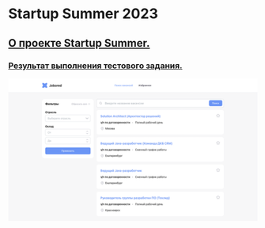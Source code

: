 # Startup Summer 2023

## [О проекте Startup Summer.](https://startup-summer.paralect.com/)

### [Результат выполнения тестового задания.](https://startup-summer-delta.vercel.app/)

![](https://github.com/PasterIvan/startup-summer/blob/main/screen.png)
